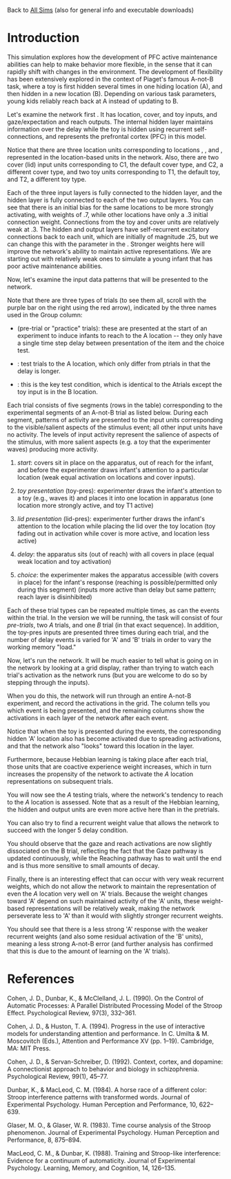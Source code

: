 Back to [All Sims](https://github.com/CompCogNeuro/sims) (also for general info and executable downloads)

# Introduction

This simulation explores how the development of PFC active maintenance abilities can help to make behavior more flexible, in the sense that it can rapidly shift with changes in the environment. The development of flexibility has been extensively explored in the context of Piaget's famous A-not-B task, where a toy is first hidden several times in one hiding location (A), and then hidden in a new location (B). Depending on various task parameters, young kids reliably reach back at A instead of updating to B.

Let's examine the network first . It has location, cover, and toy inputs, and gaze/expectation and reach outputs. The internal hidden layer maintains information over the delay while the toy is hidden using recurrent self-connections, and represents the prefrontal cortex (PFC) in this model.

Notice that there are three location units corresponding to locations , , and , represented in the location-based units in the network. Also, there are two cover (lid) input units corresponding to C1, the default cover type, and C2, a different cover type, and two toy units corresponding to T1, the default toy, and T2, a different toy type.

Each of the three input layers is fully connected to the hidden layer, and the hidden layer is fully connected to each of the two output layers. You can see that there is an initial bias for the same locations to be more strongly activating, with weights of .7, while other locations have only a .3 initial connection weight. Connections from the toy and cover units are relatively weak at .3. The hidden and output layers have self-recurrent excitatory connections back to each unit, which are initially of magnitude .25, but we can change this with the parameter in the . Stronger weights here will improve the network's ability to maintain active representations. We are starting out with relatively weak ones to simulate a young infant that has poor active maintenance abilities.

Now, let's examine the input data patterns that will be presented to the network.

Note that there are three types of trials (to see them all, scroll with the purple bar on the right using the red arrow), indicated by the three names used in the Group column:

-   (pre-trial or "practice" trials): these are presented at the start  of an experiment to induce infants to reach to the A location -- they only have a single time step delay between presentation of the item and the choice test.

-   : test trials to the A location, which only differ from ptrials in that the delay is longer.

-   : this is the key test condition, which is identical to the Atrials except the toy input is in the B location.

Each trial consists of five segments (rows in the table) corresponding to the experimental segments of an A-not-B trial as listed below. During each segment, patterns of activity are presented to the input units corresponding to the visible/salient aspects of the stimulus event; all other input units have no activity. The levels of input activity represent the salience of aspects of the stimulus, with more salient aspects (e.g. a toy that the experimenter waves) producing more activity.

1.  *start*: covers sit in place on the apparatus, out of reach for the infant, and before the experimenter draws infant's attention to a particular location (weak equal activation on locations and cover inputs).

2.  *toy presentation* (toy-pres): experimenter draws the infant's attention to a toy (e.g., waves it) and places it into one location in apparatus (one location more strongly active, and toy T1 active)

3.  *lid presentation* (lid-pres): experimenter further draws the infant's attention to the location while placing the lid over the toy location (toy fading out in activation while cover is more active, and location less active)

4.  *delay*: the apparatus sits (out of reach) with all covers in place (equal weak location and toy activation)

5.  *choice*: the experimenter makes the apparatus accessible (with covers in place) for the infant's response (reaching is possible/permitted only during this segment) (inputs more active than delay but same pattern; reach layer is disinhibited) 

Each of these trial types can be repeated multiple times, as can the events within the trial. In the version we will be running, the task will consist of four *pre-trials*, two *A* trials, and one *B* trial (in that exact sequence). In addition, the toy-pres inputs are presented three times during each trial, and the number of delay events is varied for 'A' and 'B' trials in order to vary the working memory "load."

Now, let's run the network. It will be much easier to tell what is going on in the network by looking at a grid display, rather than trying to watch each trial's activation as the network runs (but you are welcome to do so by stepping through the inputs).

When you do this, the network will run through an entire A-not-B experiment, and record the activations in the grid. The column tells you which event is being presented, and the remaining columns show the activations in each layer of the network after each event.

Notice that when the toy is presented during the events, the corresponding hidden 'A' location also has become activated due to spreading activations, and that the network also "looks" toward this location in the layer.

Furthermore, because Hebbian learning is taking place after each trial, those units that are coactive experience weight increases, which in turn increases the propensity of the network to activate the *A* location representations on subsequent trials.

You will now see the *A* testing trials, where the network's tendency to reach to the *A* location is assessed. Note that as a result of the Hebbian learning, the hidden and output units are even more active here than in the pretrials.

You can also try to find a recurrent weight value that allows the network to succeed with the longer 5 delay condition.

You should observe that the gaze and reach activations are now slightly dissociated on the B trial, reflecting the fact that the Gaze pathway is updated continuously, while the Reaching pathway has to wait until the end and is thus more sensitive to small amounts of decay.

Finally, there is an interesting effect that can occur with very weak recurrent weights, which do not allow the network to maintain the representation of even the *A* location very well on 'A' trials. Because the weight changes toward 'A' depend on such maintained activity of the 'A' units, these weight-based representations will be relatively weak, making the network perseverate less to 'A' than it would with slightly stronger recurrent weights.

You should see that there is a less strong 'A' response with the weaker recurrent weights (and also some residual activation of the 'B' units), meaning a less strong A-not-B error (and further analysis has confirmed that this is due to the amount of learning on the 'A' trials).

# References

Cohen, J. D., Dunbar, K., & McClelland, J. L. (1990). On the Control of Automatic Processes: A Parallel Distributed Processing Model of the Stroop Effect. Psychological Review, 97(3), 332–361.

Cohen, J. D., & Huston, T. A. (1994). Progress in the use of interactive models for understanding attention and performance. In C. Umilta & M. Moscovitch (Eds.), Attention and Performance XV (pp. 1–19). Cambridge, MA: MIT Press.

Cohen, J. D., & Servan-Schreiber, D. (1992). Context, cortex, and dopamine: A connectionist approach to behavior and biology in schizophrenia. Psychological Review, 99(1), 45–77.

Dunbar, K., & MacLeod, C. M. (1984). A horse race of a different color: Stroop interference patterns with transformed words. Journal of Experimental Psychology. Human Perception and Performance, 10, 622–639.

Glaser, M. O., & Glaser, W. R. (1983). Time course analysis of the Stroop phenomenon. Journal of Experimental Psychology. Human Perception and Performance, 8, 875–894.

MacLeod, C. M., & Dunbar, K. (1988). Training and Stroop-like interference: Evidence for a continuum of automaticity. Journal of Experimental Psychology. Learning, Memory, and Cognition, 14, 126–135.

